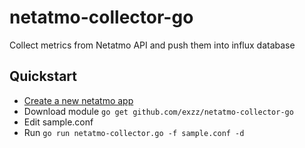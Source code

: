 # netatmo-collector-go
Collect metrics from Netatmo API and push them into influx database

## Quickstart

- [Create a new netatmo app](https://dev.netatmo.com/dev/createapp)
- Download module ```go get github.com/exzz/netatmo-collector-go```
- Edit sample.conf
- Run ```go run netatmo-collector.go -f sample.conf -d```
